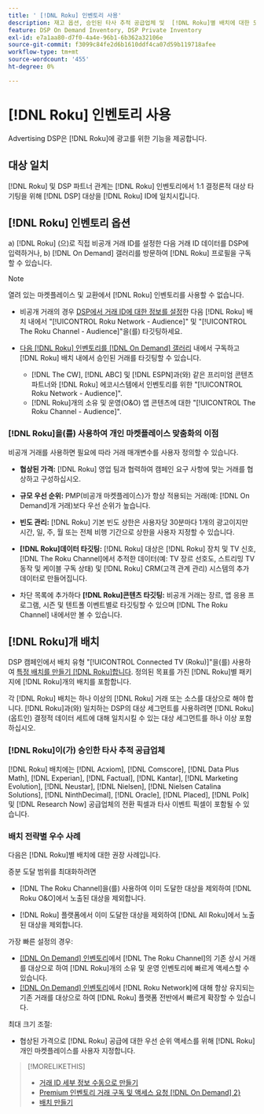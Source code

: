 ```yaml
---
title: ' [!DNL Roku] 인벤토리 사용'
description: 재고 옵션, 승인된 타사 추적 공급업체 및  [!DNL Roku]별 배치에 대한 모범 사례를 포함하여 DSP이  [!DNL Roku]과(와) 파트너 관계에 대해 알아봅니다.
feature: DSP On Demand Inventory, DSP Private Inventory
exl-id: e7a1aa80-d7f0-4a4e-96b1-6b362a32106e
source-git-commit: f3099c84fe2d6b1610ddf4ca07d59b119718afee
workflow-type: tm+mt
source-wordcount: '455'
ht-degree: 0%

---
```


# [!DNL Roku] 인벤토리 사용

Advertising DSP은 [!DNL Roku]에 광고를 위한 기능을 제공합니다.

## 대상 일치

[!DNL Roku] 및 DSP 파트너 관계는 [!DNL Roku] 인벤토리에서 1:1 결정론적 대상 타기팅을 위해 [!DNL DSP] 대상을 [!DNL Roku] ID에 일치시킵니다.

## [!DNL Roku] 인벤토리 옵션

a) [!DNL Roku] (으)로 직접 비공개 거래 ID를 설정한 다음 거래 ID 데이터를 DSP에 입력하거나, b) [!DNL On Demand] 갤러리를 방문하여 [!DNL Roku] 프로필을 구독할 수 있습니다.

>[!NOTE]
>
>열려 있는 마켓플레이스 및 교환에서 [!DNL Roku] 인벤토리를 사용할 수 없습니다.

* 비공개 거래의 경우 [DSP에서 거래 ID에 대한 정보를 설정](/help/dsp/inventory/deal-id-create.md)한 다음 [!DNL Roku] 배치 내에서 &quot;[!UICONTROL Roku Network - Audience]&quot; 및 &quot;[!UICONTROL The Roku Channel - Audience]&quot;을(를) 타깃팅하세요.<!-- Or do you target the deal ID?? I see those strings for Roku On Demand inventory. Clarify if all Roku private deals show up as one or the other of these in Roku Private inventory in Roku placement settings. -->

* [다음 [!DNL Roku] 인벤토리를  [!DNL On Demand] 갤러리](/help/dsp/inventory/on-demand-inventory-subscribe.md) 내에서 구독하고 [!DNL Roku] 배치 내에서 승인된 거래를 타깃팅할 수 있습니다.

   * [!DNL The CW], [!DNL ABC] 및 [!DNL ESPN]과(와) 같은 프리미엄 콘텐츠 파트너와 [!DNL Roku] 에코시스템에서 인벤토리를 위한 &quot;[!UICONTROL Roku Network - Audience]&quot;.
   * [!DNL Roku]개의 소유 및 운영(O&amp;O) 앱 콘텐츠에 대한 &quot;[!UICONTROL The Roku Channel - Audience]&quot;.

### [!DNL Roku]을(를) 사용하여 개인 마켓플레이스 맞춤화의 이점

비공개 거래를 사용하면 필요에 따라 거래 매개변수를 사용자 정의할 수 있습니다.

* **협상된 가격:** [!DNL Roku] 영업 팀과 협력하여 캠페인 요구 사항에 맞는 거래를 협상하고 구성하십시오.

* **규모 우선 순위:** PMP(비공개 마켓플레이스)가 항상 적용되는 거래(예: [!DNL On Demand]개 거래)보다 우선 순위가 높습니다.

* **빈도 관리:** [!DNL Roku] 기본 빈도 상한은 사용자당 30분마다 1개의 광고이지만 시간, 일, 주, 월 또는 전체 비행 기간으로 상한을 사용자 지정할 수 있습니다.<!-- Within the DSP placement settings? NO - you negotiate this with Roku, but Christine to confirm with Amanda whether you should be able to edit this in placement. -->

* **[!DNL Roku]데이터 타깃팅:** [!DNL Roku] 대상은 [!DNL Roku] 장치 및 TV 신호, [!DNL The Roku Channel]에서 추적한 데이터(예: TV 장르 선호도, 스트리밍 TV 동작 및 케이블 구독 상태) 및 [!DNL Roku] CRM(고객 관계 관리) 시스템의 추가 데이터로 만들어집니다.

* 차단 목록에 추가하다 **[!DNL Roku]콘텐츠 타깃팅:** 비공개 거래는 장르, 앱 응용 프로그램, 시즌 및 텐트폴 이벤트별로 타깃팅할 수 있으며 [!DNL The Roku Channel] 내에서만 볼 수 있습니다.

## [!DNL Roku]개 배치

DSP 캠페인에서 배치 유형 &quot;[!UICONTROL Connected TV (Roku)]&quot;을(를) 사용하여 [특정 배치를 만들기 [!DNL Roku]합니다](/help/dsp/campaign-management/placements/placement-create.md). 정의된 목표를 가진 [!DNL Roku]별 패키지에 [!DNL Roku]개의 배치를 포함합니다.

각 [!DNL Roku] 배치는 하나 이상의 [!DNL Roku] 거래 또는 소스를 대상으로 해야 합니다. [!DNL Roku]과(와) 일치하는 DSP의 대상 세그먼트를 사용하려면 [!DNL Roku] (옵트인) 결정적 데이터 세트에 대해 일치시킬 수 있는 대상 세그먼트를 하나 이상 포함하십시오.

### [!DNL Roku]이(가) 승인한 타사 추적 공급업체

[!DNL Roku] 배치에는 [!DNL Acxiom], [!DNL Comscore], [!DNL Data Plus Math], [!DNL Experian], [!DNL Factual], [!DNL Kantar], [!DNL Marketing Evolution], [!DNL Neustar], [!DNL Nielsen], [!DNL Nielsen Catalina Solutions], [!DNL NinthDecimal], [!DNL Oracle], [!DNL Placed], [!DNL Polk] 및 [!DNL Research Now] 공급업체의 전환 픽셀과 타사 이벤트 픽셀이 포함될 수 있습니다.

### 배치 전략별 우수 사례

다음은 [!DNL Roku]별 배치에 대한 권장 사례입니다.

증분 도달 범위를 최대화하려면

* [!DNL The Roku Channel]을(를) 사용하여 이미 도달한 대상을 제외하여 [!DNL Roku O&O]에서 노출된 대상을 제외합니다.

* [!DNL Roku] 플랫폼에서 이미 도달한 대상을 제외하여 [!DNL All Roku]에서 노출된 대상을 제외합니다.

가장 빠른 설정의 경우:

* [[!DNL On Demand] 인벤토리](/help/dsp/inventory/on-demand-inventory-subscribe.md)에서 [!DNL The Roku Channel]의 기존 상시 거래를 대상으로 하여 [!DNL Roku]개의 소유 및 운영 인벤토리에 빠르게 액세스할 수 있습니다.
* [[!DNL On Demand] 인벤토리](/help/dsp/inventory/on-demand-inventory-subscribe.md)에서 [!DNL Roku Network]에 대해 항상 유지되는 기존 거래를 대상으로 하여 [!DNL Roku] 플랫폼 전반에서 빠르게 확장할 수 있습니다.

최대 크기 조절:

* 협상된 가격으로 [!DNL Roku] 공급에 대한 우선 순위 액세스를 위해 [!DNL Roku] 개인 마켓플레이스를 사용자 지정합니다.

>[!MORELIKETHIS]
>
>* [거래 ID 세부 정보 수동으로 만들기](/help/dsp/inventory/deal-id-create.md)
> * [Premium 인벤토리 거래 구독 및 액세스 요청 [!DNL On Demand] 2&rbrace;](/help/dsp/inventory/on-demand-inventory-subscribe.md)
>* [배치 만들기](/help/dsp/campaign-management/placements/placement-create.md)
